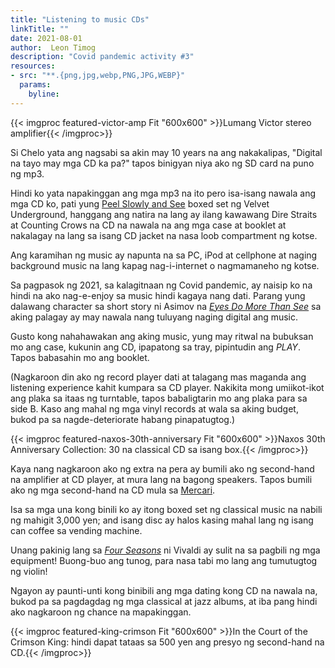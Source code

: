 ```yaml
---
title: "Listening to music CDs"
linkTitle: ""
date: 2021-08-01
author:  Leon Timog
description: "Covid pandemic activity #3"
resources:
- src: "**.{png,jpg,webp,PNG,JPG,WEBP}"
  params:
    byline: 
---
```

{{< imgproc featured-victor-amp Fit "600x600" >}}Lumang Victor stereo amplifier{{< /imgproc>}}

Si Chelo yata ang nagsabi sa akin may 10 years na ang nakakalipas, "Digital na tayo may mga CD ka pa?" tapos binigyan niya ako ng SD card na puno ng mp3.

Hindi ko yata napakinggan ang mga mp3 na ito pero isa-isang nawala ang mga CD ko, pati yung [Peel Slowly and See](https://en.wikipedia.org/wiki/Peel_Slowly_and_See) boxed set ng Velvet Underground, hanggang ang natira na lang ay ilang kawawang Dire Straits at Counting Crows na CD na nawala na ang mga case at booklet at nakalagay na lang sa isang CD jacket na nasa loob compartment ng kotse.

Ang karamihan ng music ay napunta na sa PC, iPod at cellphone at naging background music na lang kapag nag-i-internet o nagmamaneho ng kotse.

Sa pagpasok ng 2021, sa kalagitnaan ng Covid pandemic, ay naisip ko na hindi na ako nag-e-enjoy sa music hindi kagaya nang dati. Parang yung dalawang character sa short story ni Asimov na *[Eyes Do More Than See](http://graphics.stanford.edu/~tolis/toli/other/eyes.html)* sa aking palagay ay may nawala nang tuluyang naging digital ang music. 

Gusto kong nahahawakan ang aking music, yung may ritwal na bubuksan mo ang case, kukunin ang CD, ipapatong sa tray, pipintudin ang *PLAY*. Tapos babasahin mo ang booklet.

(Nagkaroon din ako ng record player dati at talagang mas maganda ang listening experience kahit kumpara sa CD player. Nakikita mong umiikot-ikot ang plaka sa itaas ng turntable, tapos babaligtarin mo ang plaka para sa side B. Kaso ang mahal ng mga vinyl records at wala sa aking budget, bukod pa sa nagde-deteriorate habang pinapatugtog.)

{{< imgproc featured-naxos-30th-anniversary Fit "600x600" >}}Naxos 30th Anniversary Collection: 30 na classical CD sa isang box.{{< /imgproc>}}

Kaya nang nagkaroon ako ng extra na pera ay bumili ako ng second-hand na amplifier at CD player, at mura lang na bagong speakers. Tapos bumili ako ng mga second-hand na CD mula sa [Mercari](https://www.mercari.com/jp/).

Isa sa mga una kong binili ko ay itong boxed set ng classical music na nabili ng mahigit 3,000 yen; and isang disc ay halos kasing mahal lang ng isang can coffee sa vending machine.

Unang pakinig lang sa *[Four Seasons](https://en.wikipedia.org/wiki/The_Four_Seasons_(Vivaldi))* ni Vivaldi ay sulit na sa pagbili ng mga equipment! Buong-buo ang tunog, para nasa tabi mo lang ang tumutugtog ng violin!

Ngayon ay paunti-unti kong binibili ang mga dating kong CD na nawala na, bukod pa sa pagdagdag ng mga classical at jazz albums, at iba pang hindi ako nagkaroon ng chance na mapakinggan.

{{< imgproc featured-king-crimson Fit "600x600" >}}In the Court of the Crimson King: hindi dapat tataas sa 500 yen ang presyo ng second-hand na CD.{{< /imgproc>}}